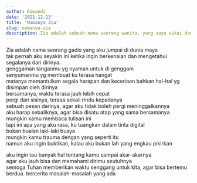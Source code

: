 ```yaml
---
author: Riwandi
date: '2021-12-13'
title: 'Namanya Zia'
slug: namanya-zia
description: Zia adalah sebuah nama seorang wanita, yang saya sukai dan sayangi saat ini sampai seterusnya
---
```


Zia adalah nama seorang gadis yang aku jumpai di dunia maya<br>
tak pernah aku seyakin ini ketika ingin berkenalan dan mengetahui segalanya dari dirinya.<br>
genggaman tanganmu yg nyaman untuk di genggam<br>
senyumanmu yg membuat ku terasa hangat<br>
matanya memantulkan segala harapan dan keceriaan bahkan hal-hal yg disimpan oleh dirinya<br>
bersamanya, waktu terasa jauh lebih cepat<br>
pergi dari sisinya, terasa sekali rindu kepadanya<br>
sebuah pesan darinya, agar aku tidak boleh pergi meninggalkannya<br>
aku harap sebaliknya, agar bisa disatu atap yang sama bersamanya<br>
mungkin kamu membaca tulisan ini<br>
tapi ini apa yang aku rasa, ku tuangkan dalam tinta digital<br>
bukan bualan laki-laki buaya<br>
mungkin kamu trauma dengan yang seperti itu<br>
namun aku ingin buktikan, kalau aku bukan lah yang engkau pikirkan<br>

aku ingin tau banyak hal tentang kamu sampai akar-akarnya<br>
agar aku jauh bisa dan memahami dirimu seutuhnya<br>
semoga Tuhan memberikan waktu senggang untuk kita, agar bisa bertemu berdua. bercerita masalah-masalah yang ada<br>